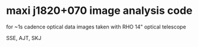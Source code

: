 # maxi j1820+070 image analysis code
for ~1s cadence optical data images taken with RHO 14" optical telescope


SSE, AJT, SKJ 
